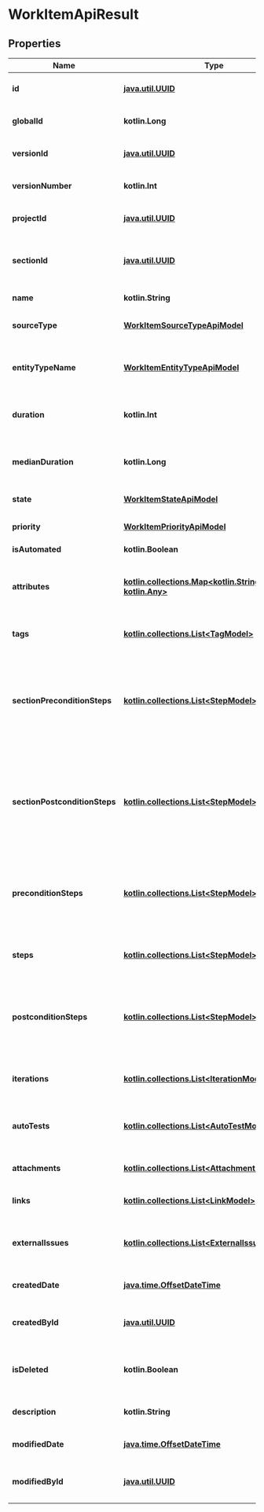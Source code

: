 
# WorkItemApiResult

## Properties
| Name | Type | Description | Notes |
| ------------ | ------------- | ------------- | ------------- |
| **id** | [**java.util.UUID**](java.util.UUID.md) | Unique identifier of the work item |  |
| **globalId** | **kotlin.Long** | Global identifier of the work item |  |
| **versionId** | [**java.util.UUID**](java.util.UUID.md) | Version identifier of the work item |  |
| **versionNumber** | **kotlin.Int** | Version number of the work item |  |
| **projectId** | [**java.util.UUID**](java.util.UUID.md) | Unique identifier of the project |  |
| **sectionId** | [**java.util.UUID**](java.util.UUID.md) | Unique identifier of the section within a project |  |
| **name** | **kotlin.String** | Name of the work item |  |
| **sourceType** | [**WorkItemSourceTypeApiModel**](WorkItemSourceTypeApiModel.md) | Source type of the work item |  |
| **entityTypeName** | [**WorkItemEntityTypeApiModel**](WorkItemEntityTypeApiModel.md) | Type of entity associated with this work item |  |
| **duration** | **kotlin.Int** | Duration of the work item in milliseconds |  |
| **medianDuration** | **kotlin.Long** | Median duration of the work item in milliseconds |  |
| **state** | [**WorkItemStateApiModel**](WorkItemStateApiModel.md) | State of the work item |  |
| **priority** | [**WorkItemPriorityApiModel**](WorkItemPriorityApiModel.md) | Priority level of the work item |  |
| **isAutomated** | **kotlin.Boolean** |  |  |
| **attributes** | [**kotlin.collections.Map&lt;kotlin.String, kotlin.Any&gt;**](kotlin.Any.md) | Set of custom attributes associated with the work item |  |
| **tags** | [**kotlin.collections.List&lt;TagModel&gt;**](TagModel.md) | Set of tags applied to the work item |  |
| **sectionPreconditionSteps** | [**kotlin.collections.List&lt;StepModel&gt;**](StepModel.md) | Set of section precondition steps that need to be executed before starting the work item steps |  |
| **sectionPostconditionSteps** | [**kotlin.collections.List&lt;StepModel&gt;**](StepModel.md) | Set of section postcondition steps that need to be executed after completing the work item steps |  |
| **preconditionSteps** | [**kotlin.collections.List&lt;StepModel&gt;**](StepModel.md) | Set of precondition steps that need to be executed before starting the main steps |  |
| **steps** | [**kotlin.collections.List&lt;StepModel&gt;**](StepModel.md) | Main steps or actions defined for the work item |  |
| **postconditionSteps** | [**kotlin.collections.List&lt;StepModel&gt;**](StepModel.md) | Set of postcondition steps that are executed after completing the main steps |  |
| **iterations** | [**kotlin.collections.List&lt;IterationModel&gt;**](IterationModel.md) | Associated iterations linked to the work item |  |
| **autoTests** | [**kotlin.collections.List&lt;AutoTestModel&gt;**](AutoTestModel.md) | Automated tests associated with the work item |  |
| **attachments** | [**kotlin.collections.List&lt;AttachmentModel&gt;**](AttachmentModel.md) | Files attached to the work item |  |
| **links** | [**kotlin.collections.List&lt;LinkModel&gt;**](LinkModel.md) | Set of links related to the work item |  |
| **externalIssues** | [**kotlin.collections.List&lt;ExternalIssueApiResult&gt;**](ExternalIssueApiResult.md) | Set of external issues related to the work item |  |
| **createdDate** | [**java.time.OffsetDateTime**](java.time.OffsetDateTime.md) | Creation date of the work item |  |
| **createdById** | [**java.util.UUID**](java.util.UUID.md) | Unique identifier of the work item creator |  |
| **isDeleted** | **kotlin.Boolean** | Indicates whether the work item is marked as deleted |  |
| **description** | **kotlin.String** | Description of the work item |  [optional] |
| **modifiedDate** | [**java.time.OffsetDateTime**](java.time.OffsetDateTime.md) | Modification date of the work item |  [optional] |
| **modifiedById** | [**java.util.UUID**](java.util.UUID.md) | Unique identifier of the work item modifier |  [optional] |



